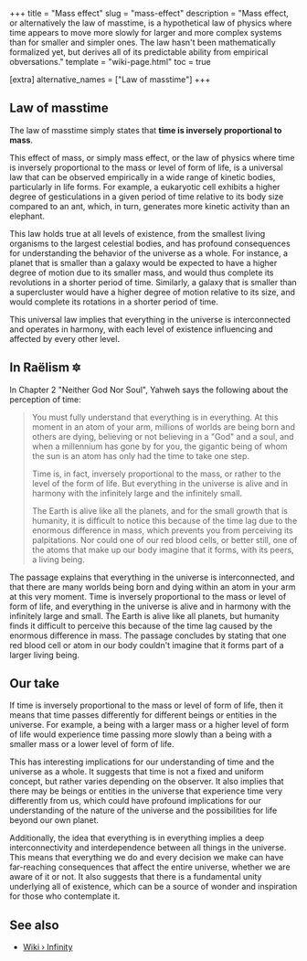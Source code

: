 +++
title = "Mass effect"
slug = "mass-effect"
description = "Mass effect, or alternatively the law of masstime, is a hypothetical law of physics where time appears to move more slowly for larger and more complex systems than for smaller and simpler ones. The law hasn't been mathematically formalized yet, but derives all of its predictable ability from empirical obversations."
template = "wiki-page.html"
toc = true

[extra]
alternative_names = ["Law of masstime"]
+++

## Law of masstime

The law of masstime simply states that **time is inversely proportional to mass**.

This effect of mass, or simply mass effect, or the law of physics where time is inversely proportional to the mass or level of form of life, is a universal law that can be observed empirically in a wide range of kinetic bodies, particularly in life forms. For example, a eukaryotic cell exhibits a higher degree of gesticulations in a given period of time relative to its body size compared to an ant, which, in turn, generates more kinetic activity than an elephant.

This law holds true at all levels of existence, from the smallest living organisms to the largest celestial bodies, and has profound consequences for understanding the behavior of the universe as a whole. For instance, a planet that is smaller than a galaxy would be expected to have a higher degree of motion due to its smaller mass, and would thus complete its revolutions in a shorter period of time. Similarly, a galaxy that is smaller than a supercluster would have a higher degree of motion relative to its size, and would complete its rotations in a shorter period of time.

This universal law implies that everything in the universe is interconnected and operates in harmony, with each level of existence influencing and affected by every other level.

## In Raëlism 🔯

In Chapter 2 "Neither God Nor Soul", Yahweh says the following about the perception of time:

> You must fully understand that everything is in everything. At this moment in an atom of your arm, millions of worlds are being born and others are dying, believing or not believing in a "God" and a soul, and when a millennium has gone by for you, the gigantic being of whom the sun is an atom has only had the time to take one step.
>
> Time is, in fact, inversely proportional to the mass, or rather to the level of the form of life. But everything in the universe is alive and in harmony with the infinitely large and the infinitely small.
>
> The Earth is alive like all the planets, and for the small growth that is humanity, it is difficult to notice this because of the time lag due to the enormous difference in mass, which prevents you from perceiving its palpitations. Nor could one of our red blood cells, or better still, one of the atoms that make up our body imagine that it forms, with its peers, a living being.

The passage explains that everything in the universe is interconnected, and that there are many worlds being born and dying within an atom in your arm at this very moment. Time is inversely proportional to the mass or level of form of life, and everything in the universe is alive and in harmony with the infinitely large and small. The Earth is alive like all planets, but humanity finds it difficult to perceive this because of the time lag caused by the enormous difference in mass. The passage concludes by stating that one red blood cell or atom in our body couldn't imagine that it forms part of a larger living being.

## Our take

If time is inversely proportional to the mass or level of form of life, then it means that time passes differently for different beings or entities in the universe. For example, a being with a larger mass or a higher level of form of life would experience time passing more slowly than a being with a smaller mass or a lower level of form of life.

This has interesting implications for our understanding of time and the universe as a whole. It suggests that time is not a fixed and uniform concept, but rather varies depending on the observer. It also implies that there may be beings or entities in the universe that experience time very differently from us, which could have profound implications for our understanding of the nature of the universe and the possibilities for life beyond our own planet.

Additionally, the idea that everything is in everything implies a deep interconnectivity and interdependence between all things in the universe. This means that everything we do and every decision we make can have far-reaching consequences that affect the entire universe, whether we are aware of it or not. It also suggests that there is a fundamental unity underlying all of existence, which can be a source of wonder and inspiration for those who contemplate it.

## See also

- [Wiki › Infinity](../infinity.md/)</br>